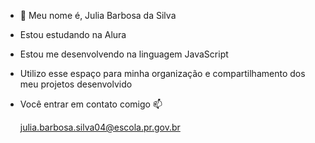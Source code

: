 - 👋 Meu nome é, Julia Barbosa da Silva
- Estou estudando na Alura
- Estou me desenvolvendo na linguagem JavaScript
- Utilizo esse espaço para minha organização e compartilhamento dos meu projetos desenvolvido

- Você entrar em contato comigo 📫

  julia.barbosa.silva04@escola.pr.gov.br

  
